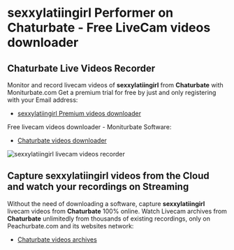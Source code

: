 # sexxylatiingirl Performer on Chaturbate - Free LiveCam videos downloader

## Chaturbate Live Videos Recorder

Monitor and record livecam videos of **sexxylatiingirl** from **Chaturbate** with Moniturbate.com
Get a premium trial for free by just and only registering with your Email address:
* [sexxylatiingirl Premium videos downloader](https://moniturbate.com/request-demo-licence-key.html)

Free livecam videos downloader - Moniturbate Software:
* [Chaturbate videos downloader](https://moniturbate.com/moniturbate-download-software.html)

![sexxylatiingirl livecam videos recorder](https://peachurnet.com/templates/moniturbate-software.png)


## Capture sexxylatiingirl videos from the Cloud and watch your recordings on Streaming

Without the need of downloading a software, capture **sexxylatiingirl** livecam videos from **Chaturbate** 100% online.
Watch Livecam archives from **Chaturbate** unlimitedly from thousands of existing recordings, only on Peachurbate.com and its websites network:
* [Chaturbate videos archives](https://peachurnet.com/)